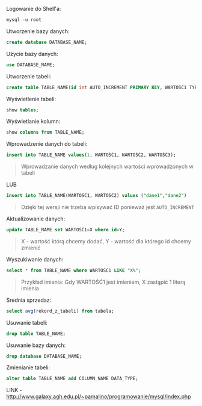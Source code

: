 Logowanie do Shell'a:
```sql
mysql -u root
```


Utworzenie bazy danych:
```sql
create database DATABASE_NAME;
```


Użycie bazy danych:
```sql
use DATABASE_NAME;
```


Utworzenie tabeli:
```sql
create table TABLE_NAME(id int AUTO_INCREMENT PRIMARY KEY, WARTOŚĆ1 TYPDANYCH(45), WARTOŚĆ2 TYPDANYCH(45), WARTOŚĆ3 TYPDANYCH(45));
```


Wyświetlenie tabeli:
```sql
show tables;
```

Wyświetlanie kolumn:
```sql
show columns from TABLE_NAME;
```

Wprowadzenie danych do tabeli:
```sql
insert into TABLE_NAME values(1, WARTOŚĆ1, WARTOŚĆ2, WARTOŚĆ3);
```
> Wprowadzanie danych według kolejnych wartości wprowadzonych w tabeli

LUB

```sql
insert into TABLE_NAME(WARTOŚĆ1, WARTOŚĆ2) values ("dane1","dane2")
```
> Dzięki tej wersji nie trzeba wpisywać ID ponieważ jest `AUTO_INCREMENT`

Aktualizowanie danych:
```sql
update TABLE_NAME set WARTOŚĆ1=X where id=Y;
```
> X - wartość którą chcemy dodać, Y - wartość dla którego id chcemy zmienić

Wyszukiwanie danych:
```sql
select * from TABLE_NAME where WARTOŚĆ1 LIKE "X%";
```
> Przykład imienia: Gdy WARTOŚĆ1 jest imieniem, X zastąpić 1 literą imienia

Srednia sprzedaz:
```sql
select avg(rekord_z_tabeli) from tabela;
```

Usuwanie tabeli:
```sql
drop table TABLE_NAME;
```

Usuwanie bazy danych:
```sql
drop database DATABASE_NAME;
```

Zmienianie tabeli:
```sql
alter table TABLE_NAME add COLUMN_NAME DATA_TYPE;
```



LINK - http://www.galaxy.agh.edu.pl/~pamalino/programowanie/mysql/index.php
